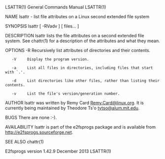 LSATTR(1)                                                                                  General Commands Manual                                                                                  LSATTR(1)



NAME
       lsattr - list file attributes on a Linux second extended file system

SYNOPSIS
       lsattr [ -RVadv ] [ files...  ]

DESCRIPTION
       lsattr lists the file attributes on a second extended file system.  See chattr(1) for a description of the attributes and what they mean.

OPTIONS
       -R     Recursively list attributes of directories and their contents.

       -V     Display the program version.

       -a     List all files in directories, including files that start with `.'.

       -d     List directories like other files, rather than listing their contents.

       -v     List the file's version/generation number.

AUTHOR
       lsattr was written by Remy Card <Remy.Card@linux.org>.  It is currently being maintained by Theodore Ts'o <tytso@alum.mit.edu>.

BUGS
       There are none :-).

AVAILABILITY
       lsattr is part of the e2fsprogs package and is available from http://e2fsprogs.sourceforge.net.

SEE ALSO
       chattr(1)



E2fsprogs version 1.42.9                                                                        December 2013                                                                                       LSATTR(1)
